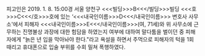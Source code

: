 피고인은 2019. 1. 8. 15:00경 서울 양천구 <<<빌딩>>>B<<</빌딩>>>빌딩 <<<호>>>C<<</호>>>호에 있는 ‘<<<내국인이름>>>D<<</내국인이름>>> 변호사 사무소'에서 피해자 <<<내국인이름>>>E<<</내국인이름>>>(여, 71세)와 위 사무소에 근무하는 진명불상 과장에 대한 험담을 하였는지 여부에 대하여 말다툼을 벌이던 중 피해자에게 "늙은 년 입을 막아놔야 한다."라고 욕설을 하면서 주먹으로 피해자의 턱을 1회 때리고 휴대폰으로 입술 부위를 수회 밀쳐 폭행하였다.
